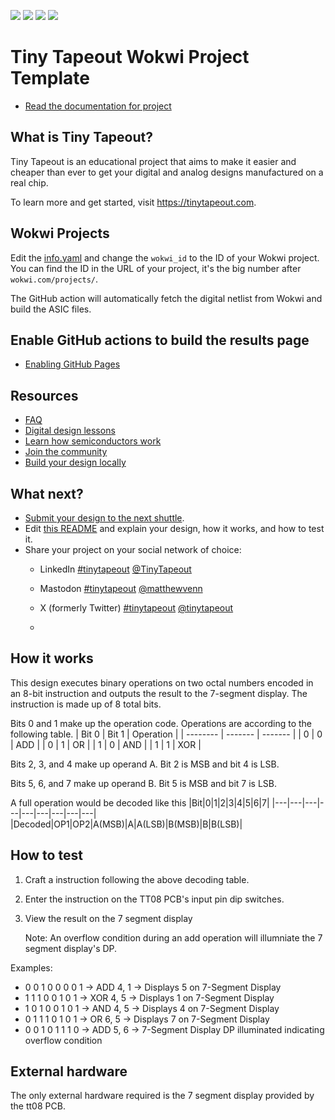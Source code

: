![](../../workflows/gds/badge.svg) ![](../../workflows/docs/badge.svg) ![](../../workflows/wokwi_test/badge.svg) ![](../../workflows/fpga/badge.svg)

# Tiny Tapeout Wokwi Project Template

- [Read the documentation for project](docs/info.md)

## What is Tiny Tapeout?

Tiny Tapeout is an educational project that aims to make it easier and cheaper than ever to get your digital and analog designs manufactured on a real chip.

To learn more and get started, visit https://tinytapeout.com.

## Wokwi Projects

Edit the [info.yaml](info.yaml) and change the `wokwi_id` to the ID of your Wokwi project. You can find the ID in the URL of your project, it's the big number after `wokwi.com/projects/`.

The GitHub action will automatically fetch the digital netlist from Wokwi and build the ASIC files.

## Enable GitHub actions to build the results page

- [Enabling GitHub Pages](https://tinytapeout.com/faq/#my-github-action-is-failing-on-the-pages-part)

## Resources

- [FAQ](https://tinytapeout.com/faq/)
- [Digital design lessons](https://tinytapeout.com/digital_design/)
- [Learn how semiconductors work](https://tinytapeout.com/siliwiz/)
- [Join the community](https://tinytapeout.com/discord)
- [Build your design locally](https://docs.google.com/document/d/1aUUZ1jthRpg4QURIIyzlOaPWlmQzr-jBn3wZipVUPt4)

## What next?

- [Submit your design to the next shuttle](https://app.tinytapeout.com/).
- Edit [this README](README.md) and explain your design, how it works, and how to test it.
- Share your project on your social network of choice:
  - LinkedIn [#tinytapeout](https://www.linkedin.com/search/results/content/?keywords=%23tinytapeout) [@TinyTapeout](https://www.linkedin.com/company/100708654/)
  - Mastodon [#tinytapeout](https://chaos.social/tags/tinytapeout) [@matthewvenn](https://chaos.social/@matthewvenn)
  - X (formerly Twitter) [#tinytapeout](https://twitter.com/hashtag/tinytapeout) [@tinytapeout](https://twitter.com/tinytapeout)
 
  - 
## How it works

This design executes binary operations on two octal numbers encoded in an 8-bit instruction and outputs the result to the 7-segment display.
The instruction is made up of 8 total bits.  

Bits 0 and 1 make up the operation code. Operations are according to the following table.
| Bit 0 | Bit 1 | Operation |
| -------- | ------- | ------- |
| 0 | 0 | ADD |
| 0 | 1 | OR |
| 1 | 0 | AND |
| 1 | 1 | XOR |

Bits 2, 3, and 4 make up operand A. Bit 2 is MSB and bit 4 is LSB.

Bits 5, 6, and 7 make up operand B. Bit 5 is MSB and bit 7 is LSB.

A full operation would be decoded like this
|Bit|0|1|2|3|4|5|6|7|
|---|---|---|---|---|---|---|---|---|
|Decoded|OP1|OP2|A(MSB)|A|A(LSB)|B(MSB)|B|B(LSB)|

## How to test

1. Craft a instruction following the above decoding table. 
2. Enter the instruction on the TT08 PCB's input pin dip switches.
3. View the result on the 7 segment display

   Note: An overflow condition during an add operation will illumniate the 7 segment display's DP.

Examples:
- 0 0 1 0 0 0 0 1 -> ADD 4, 1 -> Displays 5 on 7-Segment Display
- 1 1 1 0 0 1 0 1 -> XOR 4, 5 -> Displays 1 on 7-Segment Display
- 1 0 1 0 0 1 0 1 -> AND 4, 5 -> Displays 4 on 7-Segment Display
- 0 1 1 1 0 1 0 1 -> OR  6, 5 -> Displays 7 on 7-Segment Display
- 0 0 1 0 1 1 1 0 -> ADD 5, 6 -> 7-Segment Display DP illuminated indicating overflow condition

## External hardware

The only external hardware required is the 7 segment display provided by the tt08 PCB.
